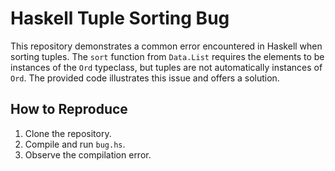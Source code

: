 # Haskell Tuple Sorting Bug

This repository demonstrates a common error encountered in Haskell when sorting tuples.  The `sort` function from `Data.List` requires the elements to be instances of the `Ord` typeclass, but tuples are not automatically instances of `Ord`. The provided code illustrates this issue and offers a solution.

## How to Reproduce

1.  Clone the repository.
2.  Compile and run `bug.hs`.
3.  Observe the compilation error.